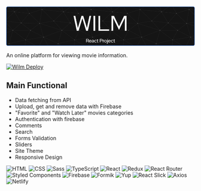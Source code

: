 ![Header](https://github.com/ADmtr2001/ADmtr2001/blob/main/wilm.png?raw=true)

An online platform for viewing movie information.

[![Wilm Deploy](https://img.shields.io/badge/-Wilm_Deploy-151515?style=for-the-badge&logo=asciinema&logoColor=blue)](https://wilm.netlify.app)

## Main Functional

- Data fetching from API
- Upload, get and remove data with Firebase
- "Favorite" and "Watch Later" movies categories
- Authentication with firebase
- Comments
- Search
- Forms Validation
- Sliders
- Site Theme
- Responsive Design

![HTML](https://img.shields.io/badge/-HTML-151515?style=for-the-badge&logo=html5)
![CSS](https://img.shields.io/badge/-CSS-151515?style=for-the-badge&logo=css3&logoColor=blue)
![Sass](https://img.shields.io/badge/-Sass-151515?style=for-the-badge&logo=Sass)
![TypeScript](https://img.shields.io/badge/-TypeScript-151515?style=for-the-badge&logo=typescript)
![React](https://img.shields.io/badge/-React-151515?style=for-the-badge&logo=react)
![Redux](https://img.shields.io/badge/-Redux-151515?style=for-the-badge&logo=redux)
![React Router](https://img.shields.io/badge/-React_Router_Dom-151515?style=for-the-badge&logo=reactrouter)
![Styled Components](https://img.shields.io/badge/-Styled_Components-151515?style=for-the-badge&logo=styledcomponents)
![Firebase](https://img.shields.io/badge/-Firebase-151515?style=for-the-badge&logo=firebase)
![Formik](https://img.shields.io/badge/-Formik-151515?style=for-the-badge)
![Yup](https://img.shields.io/badge/-Yup-151515?style=for-the-badge)
![React Slick](https://img.shields.io/badge/-React_Slick-151515?style=for-the-badge)
![Axios](https://img.shields.io/badge/-Axios-151515?style=for-the-badge)
![Netlify](https://img.shields.io/badge/-Netlify-151515?style=for-the-badge&logo=netlify)
